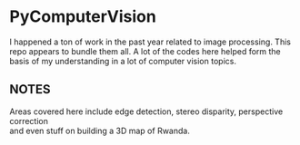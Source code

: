 # PyComputerVision
I happened a ton of work in the past year related to image processing. This repo appears to bundle them all. A lot of the codes here helped form the basis of my understanding in a lot of computer vision topics. 

## NOTES
Areas covered here include edge detection, stereo disparity, perspective correction <br>
and even stuff on building a 3D map of Rwanda.  
